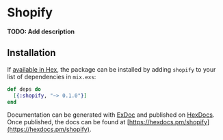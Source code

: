 # Shopify

**TODO: Add description**

## Installation

If [available in Hex](https://hex.pm/docs/publish), the package can be installed
by adding `shopify` to your list of dependencies in `mix.exs`:

```elixir
def deps do
  [{:shopify, "~> 0.1.0"}]
end
```

Documentation can be generated with [ExDoc](https://github.com/elixir-lang/ex_doc)
and published on [HexDocs](https://hexdocs.pm). Once published, the docs can
be found at [https://hexdocs.pm/shopify](https://hexdocs.pm/shopify).

